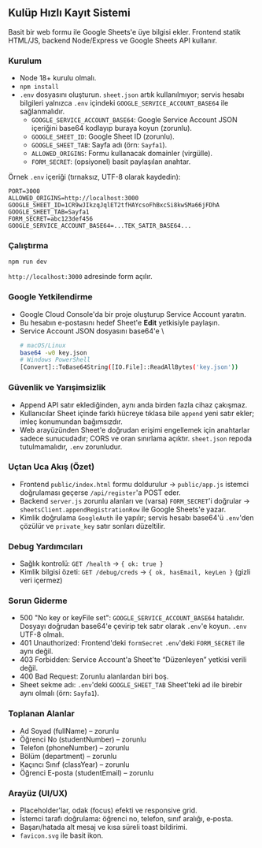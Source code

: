 ## Kulüp Hızlı Kayıt Sistemi

Basit bir web formu ile Google Sheets'e üye bilgisi ekler. Frontend statik HTML/JS, backend Node/Express ve Google Sheets API kullanır.

### Kurulum
- Node 18+ kurulu olmalı.
- `npm install`
- `.env` dosyasını oluşturun. `sheet.json` artık kullanılmıyor; servis hesabı bilgileri yalnızca `.env` içindeki `GOOGLE_SERVICE_ACCOUNT_BASE64` ile sağlanmalıdır.
  - `GOOGLE_SERVICE_ACCOUNT_BASE64`: Google Service Account JSON içeriğini base64 kodlayıp buraya koyun (zorunlu).
  - `GOOGLE_SHEET_ID`: Google Sheet ID (zorunlu).
  - `GOOGLE_SHEET_TAB`: Sayfa adı (örn: `Sayfa1`).
  - `ALLOWED_ORIGINS`: Formu kullanacak domainler (virgülle).
  - `FORM_SECRET`: (opsiyonel) basit paylaşılan anahtar.

Örnek `.env` içeriği (tırnaksız, UTF-8 olarak kaydedin):
```
PORT=3000
ALLOWED_ORIGINS=http://localhost:3000
GOOGLE_SHEET_ID=1CR9wJIkzqJqlET2tfHAYcsoFhBxcSi8kwSMa66jFDhA
GOOGLE_SHEET_TAB=Sayfa1
FORM_SECRET=abc123def456
GOOGLE_SERVICE_ACCOUNT_BASE64=...TEK_SATIR_BASE64...
```

### Çalıştırma
```
npm run dev
```
`http://localhost:3000` adresinde form açılır.

### Google Yetkilendirme
- Google Cloud Console'da bir proje oluşturup Service Account yaratın.
- Bu hesabın e-postasını hedef Sheet'e **Edit** yetkisiyle paylaşın.
- Service Account JSON dosyasını base64'e \
  ```bash
  # macOS/Linux
  base64 -w0 key.json
  # Windows PowerShell
  [Convert]::ToBase64String([IO.File]::ReadAllBytes('key.json'))
  ```

### Güvenlik ve Yarışimsizlik
- Append API satır eklediğinden, aynı anda birden fazla cihaz çakışmaz.
- Kullanıcılar Sheet içinde farklı hücreye tıklasa bile `append` yeni satır ekler; imleç konumundan bağımsızdır.
- Web arayüzünden Sheet'e doğrudan erişimi engellemek için anahtarlar sadece sunucudadır; CORS ve oran sınırlama açıktır. `sheet.json` repoda tutulmamalıdır, `.env` zorunludur.

### Uçtan Uca Akış (Özet)
- Frontend `public/index.html` formu doldurulur → `public/app.js` istemci doğrulaması geçerse `/api/register`'a POST eder.
- Backend `server.js` zorunlu alanları ve (varsa) `FORM_SECRET`'i doğrular → `sheetsClient.appendRegistrationRow` ile Google Sheets'e yazar.
- Kimlik doğrulama `GoogleAuth` ile yapılır; servis hesabı base64'ü `.env`'den çözülür ve `private_key` satır sonları düzeltilir.

### Debug Yardımcıları
- Sağlık kontrolü: `GET /health` → `{ ok: true }`
- Kimlik bilgisi özeti: `GET /debug/creds` → `{ ok, hasEmail, keyLen }` (gizli veri içermez)

### Sorun Giderme
- 500 "No key or keyFile set": `GOOGLE_SERVICE_ACCOUNT_BASE64` hatalıdır. Dosyayı doğrudan base64'e çevirip tek satır olarak `.env`'e koyun. `.env` UTF-8 olmalı.
- 401 Unauthorized: Frontend'deki `formSecret` `.env`'deki `FORM_SECRET` ile aynı değil.
- 403 Forbidden: Service Account'a Sheet'te “Düzenleyen” yetkisi verili değil.
- 400 Bad Request: Zorunlu alanlardan biri boş.
- Sheet sekme adı: `.env`'deki `GOOGLE_SHEET_TAB` Sheet'teki ad ile birebir aynı olmalı (örn: `Sayfa1`).

### Toplanan Alanlar
- Ad Soyad (fullName) – zorunlu
- Öğrenci No (studentNumber) – zorunlu
- Telefon (phoneNumber) – zorunlu
- Bölüm (department) – zorunlu
- Kaçıncı Sınıf (classYear) – zorunlu
- Öğrenci E-posta (studentEmail) – zorunlu

### Arayüz (UI/UX)
- Placeholder'lar, odak (focus) efekti ve responsive grid.
- İstemci tarafı doğrulama: öğrenci no, telefon, sınıf aralığı, e‑posta.
- Başarı/hatada alt mesaj ve kısa süreli toast bildirimi.
- `favicon.svg` ile basit ikon.


